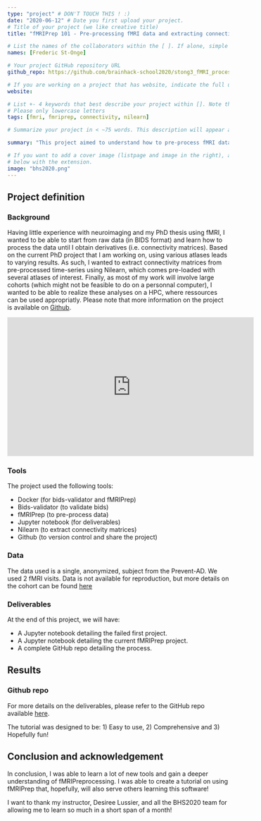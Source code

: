 ```yaml
---
type: "project" # DON'T TOUCH THIS ! :)
date: "2020-06-12" # Date you first upload your project.
# Title of your project (we like creative title)
title: "fMRIPrep 101 - Pre-processing fMRI data and extracting connectivity matrices"

# List the names of the collaborators within the [ ]. If alone, simple put your name within []
names: [Frederic St-Onge]

# Your project GitHub repository URL
github_repo: https://github.com/brainhack-school2020/stong3_fMRI_processing

# If you are working on a project that has website, indicate the full url including "https://" below or leave it empty.
website:

# List +- 4 keywords that best describe your project within []. Note that the project summary also involves a number of key words. Those are listed on top of the [github repository](https://github.com/brainhack-school2020/project_template), click `manage topics`.
# Please only lowercase letters
tags: [fmri, fmriprep, connectivity, nilearn]

# Summarize your project in < ~75 words. This description will appear at the top of your page and on the list page with other projects..

summary: "This project aimed to understand how to pre-process fMRI data using fMRIPrep. Through this learning experience, a tutorial was created."

# If you want to add a cover image (listpage and image in the right), add it to your directory and indicate the name
# below with the extension.
image: "bhs2020.png"
---
```

<!-- This is an html comment and this won't appear in the rendered page. You are now editing the "content" area, the core of your description. Everything that you can do in markdown is allowed below. We added a couple of comments to guide your through documenting your progress. -->

## Project definition

### Background

Having little experience with neuroimaging and my PhD thesis using fMRI, I wanted to be able to start from raw data (in BIDS format) and learn how to process the data until I obtain derivatives (i.e. connectivity matrices). Based on the current PhD project that I am working on, using various atlases leads to varying results. As such, I wanted to extract connectivity matrices from pre-processed time-series using Nilearn, which comes pre-loaded with several atlases of interest. Finally, as most of my work will involve large cohorts (which might not be feasible to do on a personnal computer), I wanted to be able to realize these analyses on a HPC, where ressources can be used appropriatly. Please note that more information on the project is available on [Github](https://github.com/brainhack-school2020/stong3_fMRI_processing).

<iframe width="560" height="315" src="https://www.youtube.com/embed/PTYs_JFKsHI" frameborder="0" allow="accelerometer; autoplay; encrypted-media; gyroscope; picture-in-picture" allowfullscreen></iframe>

### Tools

The project used the following tools:
 * Docker (for bids-validator and fMRIPrep)
 * Bids-validator (to validate bids)
 * fMRIPrep (to pre-process data)
 * Jupyter notebook (for deliverables)
 * Nilearn (to extract connectivity matrices)
 * Github (to version control and share the project)

### Data

The data used is a single, anonymized, subject from the Prevent-AD. We used 2 fMRI visits. Data is not available for reproduction, but more details on the cohort can be found [here](https://portal.conp.ca/dataset?id=projects/preventad-open)

### Deliverables

At the end of this project, we will have:
 - A Jupyter notebook detailing the failed first project.
 - A Jupyter notebook detailing the current fMRIPrep project.
 - A complete GitHub repo detailing the process.

## Results

### Github repo

For more details on the deliverables, please refer to the GitHub repo available [here](https://github.com/brainhack-school2020/stong3_fMRI_processing).

The tutorial was designed to be: 1) Easy to use, 2) Comprehensive and 3) Hopefully fun!

## Conclusion and acknowledgement

In conclusion, I was able to learn a lot of new tools and gain a deeper understanding of fMRIPreprocessing. I was able to create a tutorial on using fMRIPrep that, hopefully, will also serve others learning this software!

I want to thank my instructor, Desiree Lussier, and all the BHS2020 team for allowing me to learn so much in a short span of a month!
